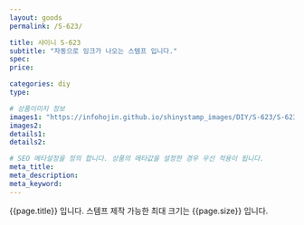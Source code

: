 ```yaml
---
layout: goods
permalink: /S-623/

title: 샤이니 S-623
subtitle: "자동으로 잉크가 나오는 스템프 입니다."
spec: 
price: 

categories: diy
type: 

# 상품이미지 정보
images1: "https://infohojin.github.io/shinystamp_images/DIY/S-623/S-623_1.jpg"
images2:
details1:
details2:    

# SEO 메타설정을 정의 합니다. 상품의 메타값을 설정한 경우 우선 적용이 됩니다.
meta_title: 
meta_description:
meta_keyword:
---
```


{{page.title}} 입니다. 스템프 제작 가능한 최대 크기는 {{page.size}} 입니다.